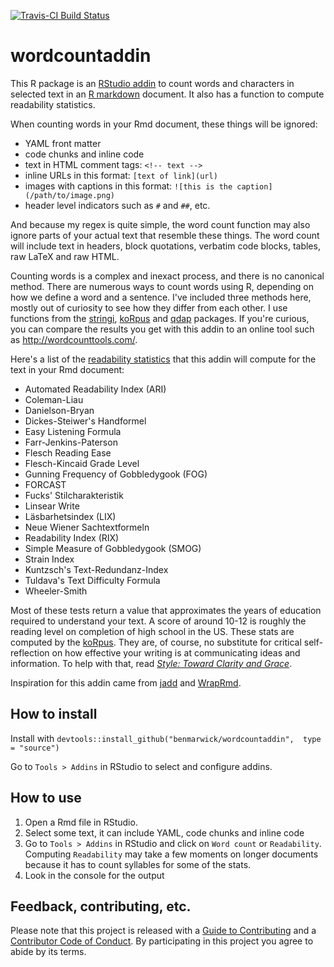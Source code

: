 [![Travis-CI Build Status](https://travis-ci.org/benmarwick/wordcountaddin.svg?branch=master)](https://travis-ci.org/benmarwick/wordcountaddin)

<!-- README.md is generated from README.Rmd. Please edit that file -->
wordcountaddin
==============

This R package is an [RStudio addin](https://rstudio.github.io/rstudioaddins/) to count words and characters in selected text in an [R markdown](http://rmarkdown.rstudio.com/) document. It also has a function to compute readability statistics.

When counting words in your Rmd document, these things will be ignored:

-   YAML front matter
-   code chunks and inline code
-   text in HTML comment tags: `<!-- text -->`
-   inline URLs in this format: `[text of link](url)`
-   images with captions in this format: `![this is the caption](/path/to/image.png)`
-   header level indicators such as `#` and `##`, etc.

And because my regex is quite simple, the word count function may also ignore parts of your actual text that resemble these things. The word count will include text in headers, block quotations, verbatim code blocks, tables, raw LaTeX and raw HTML.

Counting words is a complex and inexact process, and there is no canonical method. There are numerous ways to count words using R, depending on how we define a word and a sentence. I've included three methods here, mostly out of curiosity to see how they differ from each other. I use functions from the [stringi](https://cran.r-project.org/web/packages/stringi/index.html), [koRpus](https://cran.r-project.org/web/packages/koRpus/index.html) and [qdap](https://cran.r-project.org/web/packages/qdap/index.html) packages. If you're curious, you can compare the results you get with this addin to an online tool such as <http://wordcounttools.com/>.

Here's a list of the [readability statistics](https://en.wikipedia.org/wiki/Readability_test) that this addin will compute for the text in your Rmd document:

-   Automated Readability Index (ARI)
-   Coleman-Liau
-   Danielson-Bryan
-   Dickes-Steiwer's Handformel
-   Easy Listening Formula
-   Farr-Jenkins-Paterson
-   Flesch Reading Ease
-   Flesch-Kincaid Grade Level
-   Gunning Frequency of Gobbledygook (FOG)
-   FORCAST
-   Fucks' Stilcharakteristik
-   Linsear Write
-   Läsbarhetsindex (LIX)
-   Neue Wiener Sachtextformeln
-   Readability Index (RIX)
-   Simple Measure of Gobbledygook (SMOG)
-   Strain Index
-   Kuntzsch's Text-Redundanz-Index
-   Tuldava's Text Difficulty Formula
-   Wheeler-Smith

Most of these tests return a value that approximates the years of education required to understand your text. A score of around 10-12 is roughly the reading level on completion of high school in the US. These stats are computed by the [koRpus](https://cran.r-project.org/web/packages/koRpus/index.html). They are, of course, no substitute for critical self-reflection on how effective your writing is at communicating ideas and information. To help with that, read [*Style: Toward Clarity and Grace*](http://www.amazon.com/dp/0226899152).

Inspiration for this addin came from [jadd](https://github.com/jennybc/jadd) and [WrapRmd](https://github.com/tjmahr/WrapRmd).

How to install
--------------

Install with `devtools::install_github("benmarwick/wordcountaddin",  type = "source")`

Go to `Tools > Addins` in RStudio to select and configure addins.

How to use
----------

1.  Open a Rmd file in RStudio.
2.  Select some text, it can include YAML, code chunks and inline code
3.  Go to `Tools > Addins` in RStudio and click on `Word count` or `Readability`. Computing `Readability` may take a few moments on longer documents because it has to count syllables for some of the stats.
4.  Look in the console for the output

Feedback, contributing, etc.
----------------------------

Please note that this project is released with a [Guide to Contributing](CONTRIBUTING.md) and a [Contributor Code of Conduct](CONDUCT.md). By participating in this project you agree to abide by its terms.
